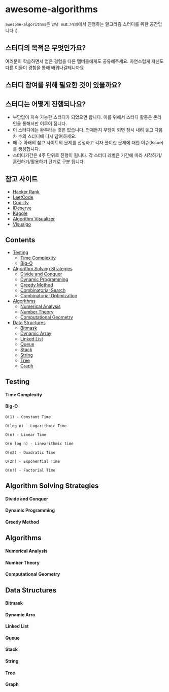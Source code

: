 
# awesome-algorithms

`awesome-algorithms`은 `안녕 프로그래밍`에서 진행하는 알고리즘 스터디를 위한 공간입니다 :)

## 스터디의 목적은 무엇인가요?

여러분이 학습하면서 얻은 경험을 다른 멤버들에게도 공유해주세요. 자연스럽게 자신도 다른 이들이 경험을 통해 배워나갈테니까요

## 스터디 참여를 위해 필요한 것이 있을까요?


## 스터디는 어떻게 진행되나요?
- 부담없이 지속 가능한 스터디가 되었으면 합니다. 이를 위해서 스터디 활동은 온라인을 통해서만 이루어 집니다. 
- 이 스터디에는 완주라는 것은 없습니다. 언제든지 부담이 되면 잠시 내려 놓고 다음 차 수의 스터디에 다시 참여하세요.
- 매 주 아래의 참고 사이트의 문제를 선정하고 각자 풀이한 문제에 대한 이슈(Issue)를 생성합니다.
- 스터디기간은 4주 단위로 진행이 됩니다. 각 스터디 레벨은 기간에 따라 시작하기/훈련하기/활용하기 단계로 구분 됩니다.

## 참고 사이트

- [Hacker Rank](https://www.hackerrank.com/dashboard)
- [LeetCode](https://leetcode.com/)
- [Codility](https://codility.com/programmers/)
- [IDeserve](http://www.ideserve.co.in/)
- [Kaggle](https://www.kaggle.com/)
- [Algorithm Visualizer](http://algo-visualizer.jasonpark.me/#path=backtracking/knight's_tour/basic)
- [Visualgo](https://visualgo.net/en)

## Contents
- [Testing](#testing)
  - [Time Complexity](#time-complexity)
  - [Big-O](#big-o)
- [Algorithm Solving Strategies](#algorithm-solving-strategies)
	- [Divide and Conquer](#divide-and-conquer)
	- [Dynamic Programming](#dynamic-programming)
	- [Greedy Method](#greedy-method)
	- [Combinatorial Search](#combinatorial-search)
	- [Combinatorial Optimization](#combinatorial-optimization)
- [Algorithms](#algorithms)
	- [Numerical Analysis](#numerical-analysis)
	- [Number Theory](#number-theory)
	- [Computational Geometry](#computational-geometry)
- [Data Structures](#data-structures)
	- [Bitmask](#bitmask)
	- [Dynamic Array](#dynamic-array)
	- [Linked List](#linked-list)
	- [Queue](#queue)
	- [Stack](#stack)
	- [String](#string)
	- [Tree](#tree)
	- [Graph](#graph)

## Testing

#### Time Complexity

#### Big-O

`O(1) - Constant Time`

`O(log n) - Logarithmic Time`

`O(n) - Linear Time`

`O(n log n) - Linearithmic time`

`O(n2) - Quadratic Time`

`O(2n) - Exponential Time`

`O(n!) - Factorial Time`

## Algorithm Solving Strategies

#### Divide and Conquer

#### Dynamic Programming

#### Greedy Method

## Algorithms

#### Numerical Analysis

#### Number Theory

#### Computational Geometry

## Data Structures

#### Bitmask

#### Dynamic Arra

#### Linked List

#### Queue

#### Stack

#### String

#### Tree

#### Graph